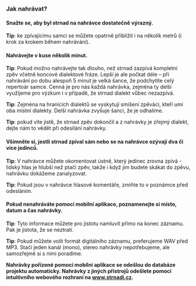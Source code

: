 
### Jak nahrávat?

#### Snažte se, aby byl strnad na nahrávce dostatečně výrazný.

**Tip**: ke zpívajícímu samci se můžete opatrně přiblížit i na několik metrů (i krok za krokem během nahrávání). 

#### Nahrávejte v kuse několik minut.

**Tip**: Pokud možno nahrávejte tak dlouho, než strnad zazpívá kompletní zpěv včetně koncové dialektové fráze. Lepší je ale počkat déle – při nahrávání po dobu alespoň 5 minut je velká šance, že podchytíte celý repertoár samce. Cenná je pro nás každá nahrávka, zejména ty delší využijeme pro výzkum i v případě, že strnad dialekt vůbec nezazpívá.

**Tip**: Zejména na hranicích dialektů se vyskytují smíšení zpěváci, kteří umí oba místní dialekty. Delší nahrávka zvyšuje šanci, že je odhalíme.

**Tip**: pokud víte jistě, že strnad zpěv dokončil a z nahrávky je zřejmý dialekt, dejte nám to vědět při odesílání nahrávky.


#### Všimněte si, jestli strnad zpíval sám nebo se na nahrávce ozývají dva či více jedinců.

**Tip**: V nahrávce můžete okomentovat ústně, který jedinec zrovna zpívá  - lidský hlas je hlubší než ptačí zpěv, takže i když jim budete skákat do zpěvu, nahrávku dokážeme zanalyzovat.

**Tip**: Pokud jsou v nahrávce hlasové komentáře, zmiňte to v poznámce před odesláním.


#### Pokud nenahráváte pomocí mobilní aplikace, poznamenejte si místo, datum a čas nahrávky.

**Tip**: Tyto informace můžete pro jistotu namluvit přímo na konec záznamu. Pak je jistota, že se neztratí.

**Tip**: Pokud můžete volit formát digitálního záznamu, preferujeme WAV před MP3. Stačí jeden kanál (mono), stereo nahrávky nepotřebujeme, ale samozřejmě si s nimi poradíme.

**Nahrávky pořízené pomocí mobilní aplikace se odešlou do databáze projektu automaticky. Nahrávky z jiných přístrojů odešlete pomocí intuitivního webového rozhraní na www.strnadi.cz.**
